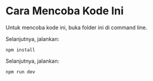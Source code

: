 # Cara Mencoba Kode Ini

Untuk mencoba kode ini, buka folder ini di command line.

Selanjutnya, jalankan:

```
npm install
```

Selanjutnya, jalankan:

```
npm run dev
```
